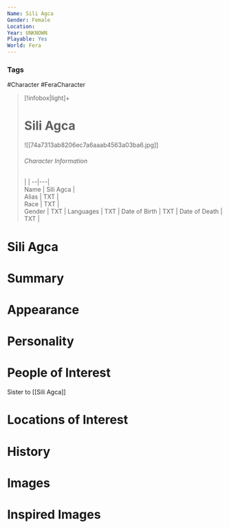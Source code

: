 ```yaml
---
Name: Sili Agca
Gender: Female
Location: 
Year: UNKNOWN
Playable: Yes
World: Fera
---
```


### Tags
#Character #FeraCharacter 

> [!infobox|light]+  
> # Sili Agca  
> ![[74a7313ab8206ec7a6aaab4563a03ba6.jpg]]
> ###### Character Information
>  |   |
> --|---|  
> Name | Sili Agca |  
> Alias | TXT |  
> Race | TXT |  
> Gender | TXT |
> Languages | TXT |
> Date of Birth | TXT |
> Date of Death | TXT |

# Sili Agca

# Summary

# Appearance

# Personality

# People of Interest
Sister to [[Sili Agca]]
# Locations of Interest

# History

# Images

# Inspired Images
